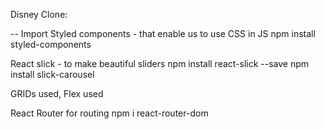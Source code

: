 Disney Clone:

--
Import Styled components - that enable us to use CSS in JS
npm install styled-components

React slick - to make beautiful sliders
npm install react-slick --save
npm install slick-carousel

GRIDs used, Flex used

React Router for routing
npm i react-router-dom
